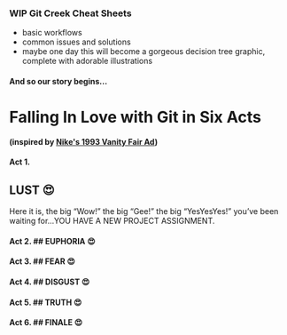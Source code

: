 ### WIP Git Creek Cheat Sheets

- basic workflows
- common issues and solutions
- maybe one day this will become a gorgeous decision tree graphic, complete with adorable illustrations

#### And so our story begins...

# Falling In Love with Git in Six Acts 
**(inspired by [Nike's 1993 Vanity Fair Ad](http://www.rogerhorberry.com/falling-in-love-in-six-acts-courtesy-of-nike/))**

#### Act 1. 
## LUST :heart_eyes:
Here it is, the big “Wow!” the big “Gee!” the big “YesYesYes!” you’ve been waiting for...YOU HAVE A NEW PROJECT ASSIGNMENT.

#### Act 2. ## EUPHORIA :heart_eyes:

#### Act 3. ## FEAR :heart_eyes:

#### Act 4. ## DISGUST :heart_eyes:

#### Act 5.  ## TRUTH :heart_eyes:

#### Act 6.  ## FINALE :heart_eyes:
